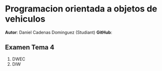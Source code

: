 # Programacion orientada a objetos de vehiculos

**Autor**: Daniel Cadenas Dominguez (Studiant)
**GitHub**:

## Examen Tema 4
1. DWEC
2. DIW